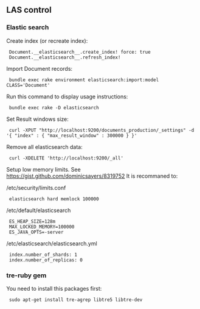 ## LAS control

### Elastic search

Create index (or recreate index):

     Document.__elasticsearch__.create_index! force: true
     Document.__elasticsearch__.refresh_index!

Import Document records:

     bundle exec rake environment elasticsearch:import:model CLASS='Document'

Run this command to display usage instructions:

     bundle exec rake -D elasticsearch

Set Result windows size:

     curl -XPUT "http://localhost:9200/documents_production/_settings" -d '{ "index" : { "max_result_window" : 300000 } }'


Remove all elasticsearch data:

     curl -XDELETE 'http://localhost:9200/_all'

Setup low memory limits. See https://gist.github.com/dominicsayers/8319752 It is
recommaned to:

/etc/security/limits.conf

     elasticsearch hard memlock 100000

/etc/default/elasticsearch

     ES_HEAP_SIZE=128m
     MAX_LOCKED_MEMORY=100000
     ES_JAVA_OPTS=-server

/etc/elasticsearch/elasticsearch.yml

     index.number_of_shards: 1
     index.number_of_replicas: 0


### tre-ruby gem

You need to install this packages first:

     sudo apt-get install tre-agrep libtre5 libtre-dev
